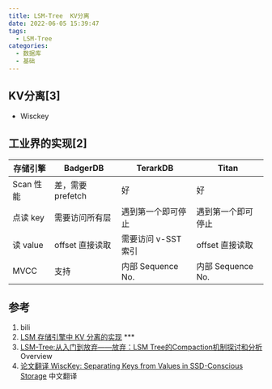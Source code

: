 ```yaml
---
title: LSM-Tree  KV分离
date: 2022-06-05 15:39:47
tags:
  - LSM-Tree
categories: 
  - 数据库
  - 基础  
---
```


<p></p>
<!-- more -->

## KV分离[3]
+ Wisckey 

## 工业界的实现[2]
| 存储引擎  | BadgerDB          | TerarkDB            | Titan              |
| --------- | ----------------- | ------------------- | ------------------ |
| Scan 性能 | 差，需要 prefetch | 好                  | 好                 |
| 点读 key  | 需要访问所有层    | 遇到第一个即可停止  | 遇到第一个即可停止 |
| 读 value  | offset 直接读取   | 需要访问 v-SST 索引 | offset 直接读取    |
| MVCC      | 支持              | 内部 Sequence No.   | 内部 Sequence No.  |



## 参考

1. bili 
2. [LSM 存储引擎中 KV 分离的实现](https://www.skyzh.dev/posts/articles/2021-08-07-lsm-kv-separation-overview/)  *** 
3. [LSM-Tree:从入门到放弃——放弃：LSM Tree的Compaction机制探讨和分析](https://zhuanlan.zhihu.com/p/428270334)   Overview
4. [论文翻译 WiscKey: Separating Keys from Values in SSD-Conscious Storage](https://zhuanlan.zhihu.com/p/423565251)  中文翻译

